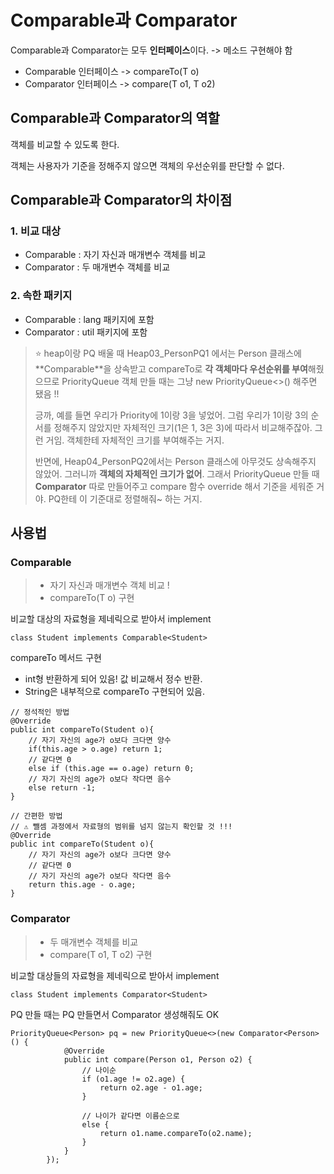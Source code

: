 # Comparable과 Comparator
Comparable과 Comparator는 모두 **인터페이스**이다.
-> 메소드 구현해야 함  
- Comparable 인터페이스 -> compareTo(T o)
- Comparator 인터페이스 -> compare(T o1, T o2)

## Comparable과 Comparator의 역할
객체를 비교할 수 있도록 한다.   

객체는 사용자가 기준을 정해주지 않으면 객체의 우선순위를 판단할 수 없다.  


## Comparable과 Comparator의 차이점
### 1. 비교 대상 
- Comparable : 자기 자신과 매개변수 객체를 비교
- Comparator : 두 매개변수 객체를 비교

### 2. 속한 패키지
- Comparable : lang 패키지에 포함
- Comparator : util 패키지에 포함


> ⭐ heap이랑 PQ 배울 때 Heap03_PersonPQ1 에서는 Person 클래스에 **Comparable<Person>**을 상속받고 compareTo로 **각 객체마다 우선순위를 부여**해줬으므로 PriorityQueue 객체 만들 때는 그냥 new PriorityQueue<>() 해주면 됐음 !!  
>
>긍까, 예를 들면 우리가 Priority에 1이랑 3을 넣었어. 그럼 우리가 1이랑 3의 순서를 정해주지 않았지만 자체적인 크기(1은 1, 3은 3)에 따라서 비교해주잖아. 그런 거임. 객체한테 자체적인 크기를 부여해주는 거지.
>
> 반면에, Heap04_PersonPQ2에서는 Person 클래스에 아무것도 상속해주지 않았어. 그러니까 **객체의 자체적인 크기가 없어**. 그래서 PriorityQueue 만들 때 **Comparator** 따로 만들어주고 compare 함수 override 해서 기준을 세워준 거야. PQ한테 이 기준대로 정렬해줘~ 하는 거지.


## 사용법
### Comparable
> - 자기 자신과 매개변수 객체 비교 !  
> - compareTo(T o) 구현 

비교할 대상의 자료형을 제네릭으로 받아서 implement
```
class Student implements Comparable<Student>
```

compareTo 메서드 구현  
- int형 반환하게 되어 있음! 값 비교해서 정수 반환.  
- String은 내부적으로 compareTo 구현되어 있음.

```
// 정석적인 방법
@Override
public int compareTo(Student o){
    // 자기 자신의 age가 o보다 크다면 양수
    if(this.age > o.age) return 1;
    // 같다면 0
    else if (this.age == o.age) return 0;
    // 자기 자신의 age가 o보다 작다면 음수
    else return -1;
}
```
```
// 간편한 방법
// ⚠️ 뺄셈 과정에서 자료형의 범위를 넘지 않는지 확인할 것 !!!
@Override
public int compareTo(Student o){
    // 자기 자신의 age가 o보다 크다면 양수
    // 같다면 0
    // 자기 자신의 age가 o보다 작다면 음수
    return this.age - o.age;
}
```


### Comparator
> - 두 매개변수 객체를 비교
> - compare(T o1, T o2) 구현

비교할 대상들의 자료형을 제네릭으로 받아서 implement
```
class Student implements Comparator<Student>
```

PQ 만들 때는 PQ 만들면서 Comparator 생성해줘도 OK
```
PriorityQueue<Person> pq = new PriorityQueue<>(new Comparator<Person>() {
            @Override
            public int compare(Person o1, Person o2) {
                // 나이순
                if (o1.age != o2.age) {
                    return o2.age - o1.age;
                }

                // 나이가 같다면 이름순으로
                else {
                    return o1.name.compareTo(o2.name);
                }
            }
        });
```


